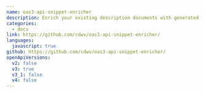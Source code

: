 ```yaml
---
name: oas3-api-snippet-enricher
description: Enrich your existing description documents with generated code samples
categories:
  - docs
link: https://github.com/cdwv/oas3-api-snippet-enricher/
languages:
  javascript: true
github: https://github.com/cdwv/oas3-api-snippet-enricher/
openApiVersions:
  v2: false
  v3: true
  v3_1: false
  v4: false
---
```

